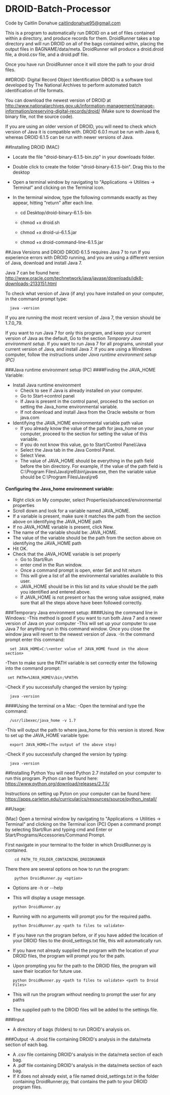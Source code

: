 # DROID-Batch-Processor
Code by Caitlin Donahue caitlindonahue95@gmail.com

This is a program to automatically run DROID on a set of files contained within a directory, and produce records for them.
DroidRunner takes a top directory and will run DROID on all of the bags contained within, placing the output files in BAGNAME/data/meta.
DroidRunner will produce a droid.droid file, a droid.csv file, and a droid.pdf file.

Once you have run DroidRunner once it will store the path to your droid files.

##DROID: Digital Record Object Identification
DROID is a software tool developed by The National Archives to perform automated batch identification of file formats.

You can download the newest version of DROID at http://www.nationalarchives.gov.uk/information-management/manage-information/preserving-digital-records/droid/
(Make sure to download the binary file, not the source code).

If you are using an older version of DROID, you will need to check which version of Java it is compatible with. DROID 6.0.1 must be run with Java 6, whereas DROID 6.1.5 can be run with newer versions of Java.

##Installing DROID (MAC)

- Locate the file "droid-binary-6.1.5-bin.zip" in your downloads folder.

- Double click to create the folder "droid-binary-6.1.5-bin". Drag this to the desktop

- Open a terminal window by navigating to "Applications -> Utilities -> Terminal" and clicking on the Terminal icon.

- In the terminal window, type the following commands exactly as they appear, hitting "return" after each line.

  - cd Desktop/droid-binary-6.1.5-bin
  
  - chmod +x droid.sh
  
  - chmod +x droid-ui-6.1.5.jar
  
  - chmod +x droid-command-line-6.1.5.jar

##Java Versions and DROID
DROID 6.1.5 requires Java 7 to run
If you experience errors with DROID running, and you are using a different version of Java, download and install Java 7.

Java 7 can be found here: http://www.oracle.com/technetwork/java/javase/downloads/jdk8-downloads-2133151.html

To check what version of Java (if any) you have installed on your computer, in the command prompt type:

      java -version

If you are running the most recent version of Java 7, the version should be 1.7.0_79.

If you want to run Java 7 for only this program, and keep your current version of Java as the default, Go to the section *Temporary Java environment setup*.
If you want to run Java 7 for all programs, uninstall your current version of Java, and install Java 7. If you are using a Windows computer, follow the instructions under *Java runtime environment setup (PC)*


###Java runtime environment setup (PC)
####Finding the JAVA_HOME Variable:
- Install Java runtime environment
  - Check to see if Java is already installed on your computer. 
  - Go to Start->control panel
  - If Java is present in the control panel, proceed to the section on setting the Java_home environmental variable.  
  - If not download and install Java from the Oracle website or from java.com
- Identifying the JAVA_HOME environmental variable path value
  - If you already know the value of the path for java_home on your computer, proceed to the section for setting the value of this variable. 
  - If you do not know this value, go to Start/Control Panel/Java
  - Select the Java tab in the Java Control Panel.
  - Select View.
  - The value of JAVA_HOME should be everything in the path field before the bin directory.  For example, if the value of the path field is C:\Program Files\Java\jre6\bin\javaw.exe, then the variable value should be C:\Program Files\Java\jre6
#### Configuring the Java_home environment variable:
  - Right click on My computer, select Properties/advanced/environmental properties
  - Scroll down and look for a variable named JAVA_HOME.
  - If a variable is present, make sure it matches the path from the section above on identifying the JAVA_HOME path
  - If no JAVA_HOME variable is present, click New. 
  - The name of the variable should be: JAVA_HOME.
  - The value of the variable should be the path from the section above on identifying the JAVA_HOME path
  - Hit OK.
- Check that the JAVA_HOME variable is set properly 
  - Go to Start/Run 
  - enter cmd in the Run window.
  - Once a command prompt is open, enter Set and hit return
  - This will give a list of all the environmental variables available to this user.
  - JAVA_HOME should be in this list and its value should be the path you identified and entered above. 
  - If JAVA_HOME is not present or has the wrong value assigned, make sure that all the steps above have been followed correctly.  

###Temporary Java environment setup:
####Using the command line in Windows:
-This method is good if you want to run both Java 7 and a newer version of Java on your computer
-This will set up your computer to use Java 7 for anything run in this command window. Once you close the window java will revert to the newest version of Java.
-In the command prompt enter this command:

      set JAVA_HOME=C:\<enter value of JAVA_HOME found in the above section>
  
-Then to make sure the PATH variable is set correctly enter the following into the command prompt:

     set PATH=%JAVA_HOME%\bin;%PATH%
-Check if you successfully changed the version by typing:

      java -version
      
      
####Using the terminal on a Mac:
-Open the terminal and type the command:

      /usr/libexec/java_home -v 1.7
      
-This will output the path to where java_home for this version is stored.
Now to set up the JAVA_HOME variable type:

      export JAVA_HOME=(The output of the above step)
-Check if you successfully changed the version by typing:

      java -version

##Installing Python
You will need Python 2.7 installed on your computer to run this program.
Python can be found here: https://www.python.org/download/releases/2.7.5/

Instructions on setting up Pyton on your computer can be found here: https://apps.carleton.edu/curricular/cs/resources/source/python_install/

##Usage:

(Mac) Open a terminal window by navigating to "Applications -> Utilities -> Terminal" and clicking on the Terminal icon
(PC) Open a command prompt by selecting Start/Run and typing cmd and Enter or Start/Programs/Accessories/Command Prompt.

First navigate in your terminal to the folder in which DroidRunner.py is contained.

        cd PATH_TO_FOLDER_CONTAINING_DROIDRUNNER

There there are several options on how to run the program:

        python DroidRunner.py <option>
        
  - Options are -h or --help 
  - This will display a usage message.


        python DroidRunner.py
     
  - Running with no arguments will prompt you for the required paths.


        python DroidRunner.py <path to files to validate>
        
  - If you have run the program before, or if you have added the location of your DROID files to the droid_settings.txt file, this will automatically run.
  - If you have not already supplied the program with the location of your DROID files, the program will prompt you for the path.
  - Upon prompting you for the path to the DROID files, the program will save their location for future use.


        python DroidRunner.py <path to files to validate> <path to Droid Files>



  - This will run the program without needing to prompt the user for any paths
  - The supplied path to the DROID files will be added to the settings file.

###Input
- A directory of bags (folders) to run DROID's analysis on.

###Output
-A .droid file containing DROID's analysis in the data/meta section of each bag.
- A .csv file containing DROID's analysis in the data/meta section of each bag.
- A .pdf file containing DROID's analysis in the data/meta section of each bag.
- If it does not already exist, a file named droid_settings.txt in the folder containing DroidRunner.py, that contains the path to your DROID program files.
